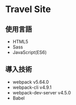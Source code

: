 # Travel Site

## 使用言語

-   HTML5
-   Sass
-   JavaScript(ES6)

## 導入技術

-   webpack v5.64.0
-   webpack-cli v4.9.1
-   webpack-dev-server v4.5.0
-   Babel
